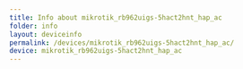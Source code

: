 ```yaml
---
title: Info about mikrotik_rb962uigs-5hact2hnt_hap_ac
folder: info
layout: deviceinfo
permalink: /devices/mikrotik_rb962uigs-5hact2hnt_hap_ac/
device: mikrotik_rb962uigs-5hact2hnt_hap_ac
---
```

